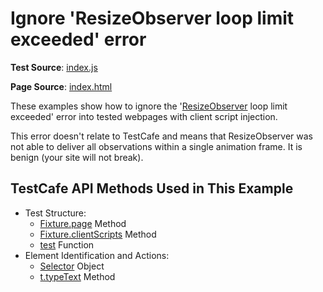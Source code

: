 # Ignore 'ResizeObserver loop limit exceeded' error

**Test Source**: [index.js](index.js)

**Page Source**: [index.html](index.html)

These examples show how to ignore the '[ResizeObserver](https://developer.mozilla.org/en-US/docs/Web/API/ResizeObserver) loop limit exceeded' error into tested webpages with client script injection.

This error doesn't relate to TestCafe and means that ResizeObserver was not able to deliver all observations within a single animation frame. It is benign (your site will not break).

## TestCafe API Methods Used in This Example

* Test Structure:
    * [Fixture.page](https://devexpress.github.io/testcafe/documentation/reference/test-api/fixture/page.html) Method
    * [Fixture.clientScripts](https://devexpress.github.io/testcafe/documentation/reference/test-api/fixture/clientscripts.html) Method
    * [test](https://devexpress.github.io/testcafe/documentation/reference/test-api/global/test.html) Function
* Element Identification and Actions:
    * [Selector](https://devexpress.github.io/testcafe/documentation/reference/test-api/selector/) Object
    * [t.typeText](https://devexpress.github.io/testcafe/documentation/reference/test-api/testcontroller/typetext.html) Method
